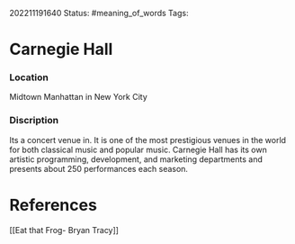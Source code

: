 202211191640
Status: #meaning_of_words
Tags:

# Carnegie Hall
### Location
Midtown Manhattan in New York City
### Discription
Its a concert venue in. 
It is one of the most prestigious venues in the world for both classical music and popular music. 
Carnegie Hall has its own artistic programming, development, and marketing departments and presents about 250 performances each season.

# References
[[Eat that Frog- Bryan Tracy]]